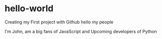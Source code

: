 # hello-world
Creating my First project with Github
hello my people

I'm John, am a big fans of JavaScript and Upcoming developers of Python
